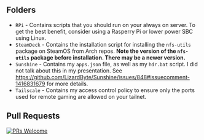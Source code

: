 ## Folders
- `RPi` - Contains scripts that you should run on your always on server. To get the best benefit, consider using a Rasperry Pi or lower power SBC using Linux.
- `SteamDeck` - Contains the installation script for installing the `nfs-utils` package on SteamOS from Arch repos. **Note the version of the `nfs-utils` package before installation. There may be a newer version.**
- `Sunshine` - Contains my `apps.json` file, as well as my `hdr.bat` script. I did not talk about this in my presentation. See https://github.com/LizardByte/Sunshine/issues/848#issuecomment-1416831679 for more details.
- `Tailscale` - Contains my access control policy to ensure only the ports used for remote gaming are allowed on your tailnet.

## Pull Requests
[![PRs Welcome](https://img.shields.io/badge/PRs-welcome-brightgreen.svg?style=shields)](http://makeapullrequest.com)